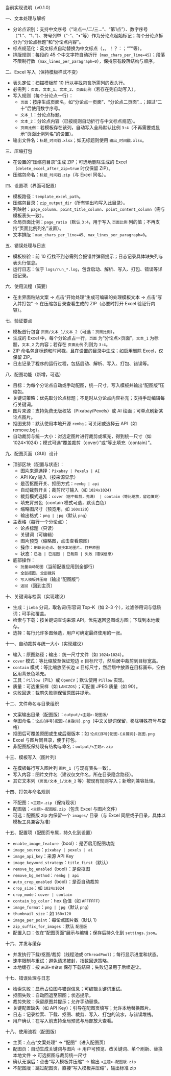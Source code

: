 

当前实现说明（v0.1.0）

一、文本处理与解析
- 分论点识别：支持中文序号（“论点一/二/三…”、“第1点”）、数字序号（“1.”、“1、”）、符号列举（“-”、“•”等）作为分论点起始标记；每个分论点拆分为“分论点标题”和“分论点内容”。
- 标点规范化：英文标点自动替换为中文标点（，。！？：；“”‘’等）。
- 排版规则：每段约 45 个中文字符自动折行（`max_chars_per_line=45`）；段落不限制行数（`max_lines_per_paragraph=0`），保持原有段落结构与顺序。

二、Excel 写入（保持模板样式不变）
- 表头定位：扫描模板前 10 行以寻找包含所需列的表头行。
- 必需列：`页面`、`文本_1`、`文本_2`、`页面比例`（若存在则自动写入）。
- 写入规则（每个分论点一行）：
  - `页面`：按序生成页面名，如“分论点一页面”、“分论点二页面”…；超过“二十”后使用数字序号。
  - `文本_1`：分论点标题。
  - `文本_2`：分论点内容（已按规则自动折行与中文标点规范）。
  - `页面比例`：若模板存在该列，自动写入全局默认比例 `3:4`（不再需要或显示“页面比例列名”的设置）。
- 输出文件名：`标题_时间戳.xlsx`；如无标题则使用 `输出_时间戳.xlsx`。

三、压缩打包
- 在设置的“压缩包目录”生成 ZIP；可选地删除生成的 Excel（`delete_excel_after_zip=true` 时仅保留 ZIP）。
- 压缩包命名：`标题_时间戳.zip`（与 Excel 同名）。

四、设置项（界面可配置）
- 模板路径：`template_excel_path`。
- 压缩包目录：`zip_output_dir`（所有输出均写入此目录）。
- 列映射：`page_column`、`point_title_column`、`point_content_column`（需与模板表头一致）。
- 全局页面比例：`page_ratio`（默认 `3:4`，用于写入 `页面比例` 列的值；不再支持“页面比例列名”设置）。
- 文本排版：`max_chars_per_line=45`、`max_lines_per_paragraph=0`。

五、错误处理与日志
- 模板校验：前 10 行找不到必需列会报错并弹窗提示；日志记录具体缺失列与表头行信息。
- 运行日志：位于 `logs/run_*.log`，包含启动、解析、写入、打包、错误等详细记录。

六、使用流程（简要）
- 在主界面粘贴文案 → 点击“开始处理”生成可编辑的处理模板文本 → 点击“写入并打包” → 在压缩包目录查看生成的 ZIP（必要时打开 Excel 验证行内容）。

七、验证要点
- 模板首行包含 `页面/文本_1/文本_2`（可选：`页面比例`）。
- 生成的 Excel 中，每个分论点占一行，`页面` 为“分论点×页面”，`文本_1` 为标题，`文本_2` 为内容；若存在 `页面比例` 列则为 `3:4`。
- ZIP 命名包含标题和时间戳，且在设置的目录中生成；如启用删除 Excel，仅保留 ZIP。
- 日志记录了程序的运行过程，包括启动、解析、写入、打包、错误等。

八、配图功能（新增，可选）
- 目标：为每个分论点自动或手动配图，统一尺寸，写入模板并输出“配图版”压缩包。
- 关键词策略：优先取分论点标题；不足时从分论点内容补充；支持手动编辑每行关键词。
- 图片来源：支持免费无版权站（Pixabay/Pexels）或 AI 绘画；可单点刷新某论点图片。
- 抠图支持：默认使用本地开源 `rembg`；可关闭或选择云 API（如 remove.bg）。
- 自动裁剪与统一大小：对选定图片进行裁剪或填充，得到统一尺寸（如 1024×1024）；模式可选“覆盖裁剪（cover）”或“等比填充（contain）”。

九、配图页面（GUI）设计
- 顶部区块（配置与状态）：
  - 图片来源选择：`Pixabay | Pexels | AI`
  - API Key 输入（按来源显示）
  - 是否抠图开关、抠图方式：`rembg | api`
  - 自动裁剪开关；裁剪尺寸输入（如 `1024x1024`）
  - 裁剪模式选择：`cover（居中裁剪，充满） | contain（等比缩放，留边填充）`
  - 填充背景色（contain 模式可选，默认白色）
  - 缩略图尺寸（预览用，如 `160x120`）
  - 输出格式：`png | jpg`（默认 `png`）
- 主表格（每行一个分论点）：
  - 论点标题（只读）
  - 关键词（可编辑）
  - 图片预览（缩略图，点击查看原图）
  - 操作：`刷新此论点`、`替换本地图片`、`打开原图`
  - 状态：`已选 | 已抠图 | 已裁剪 | 失败（错误信息）`
- 底部操作：
  - `批量自动配图`（当前配置应用到全部行）
  - `全部抠图`、`全部裁剪`
  - `写入模板并压缩`（输出“配图版”）
  - `返回`（回到主页）

十、关键词与检索（实现建议）
- 生成：`jieba` 分词，取名词/形容词 Top-K（如 2–3 个），过滤停用词与低质词；可手动覆盖。
- 检索与下载：按关键词查询来源 API，优先返回竖图或方图；下载到本地缓存。
- 选择：每行允许多图候选，用户可确定最终使用的一张。

十一、自动裁剪与统一大小（实现建议）
- 输入：原图路径；输出：统一尺寸文件（如 `1024x1024`）。
- `cover` 模式：等比缩放至保证短边 ≥ 目标尺寸，然后居中裁剪到目标宽高。
- `contain` 模式：等比缩放至长边 ≤ 目标尺寸，然后居中放置在目标画布，空白区用背景色填充。
- 工具：`Pillow`（PIL）或 `OpenCV`；默认使用 `Pillow` 实现。
- 质量：可选重采样（如 `LANCZOS`）；可配置 JPEG 质量（如 90）。
- 失败回退：裁剪失败则保留原图并提示。

十二、文件命名与目录组织
- 文案输出目录（配图版）：`output/<主题>-配图版/`
- 单图命名：`论点{序号}配图-{关键词}.png`（中文关键词保留，移除特殊符号与空格）
- 抠图后可覆盖原图或生成后缀版本：如 `论点{序号}配图-{关键词}-抠图.png`
- Excel 与图片同目录，便于打包。
- 非配图版保持现有结构与命名：`output/<主题>.zip`

十三、模板写入（图片列）
- 在模板每行写入图片列 `图片_1`（与现有表头一致）。
- 写入内容：图片文件名（建议仅文件名，所在目录隐含路径）。
- 其它文本列（`页面/文本_1/文本_2` 等）按现有规则写入；新增列兼容处理。

十四、打包与命名规则
- 不配图：`<主题>.zip`（保持现状）
- 配图版：`<主题>-配图版.zip`（包含 Excel 与图片文件）
- 可选：配图版 zip 内保留一个 `images/` 目录（与 Excel 同层或子目录，具体以模板工具兼容为准）

十五、配置项（配图页专属，持久化到设置）
- `enable_image_feature`（bool）：是否启用配图功能
- `image_source`：`pixabay | pexels | ai`
- `image_api_key`：来源 API Key
- `image_keyword_strategy`：`title_first`（默认）
- `remove_bg_enabled`（bool）：是否抠图
- `remove_bg_method`：`rembg | api`
- `auto_crop_enabled`（bool）：是否自动裁剪
- `crop_size`：如 `1024x1024`
- `crop_mode`：`cover | contain`
- `contain_bg_color`：hex 色值（如 `#FFFFFF`）
- `image_format`：`png | jpg`（默认 `png`）
- `thumbnail_size`：如 `160x120`
- `image_per_point`：每论点图片数（默认 1）
- `zip_suffix_for_images`：默认 `配图版`
- 配置入口：仅在“配图页面”展示与编辑；保存后持久化到 `settings.json`。

十六、并发与缓存
- 并发执行下载/抠图/裁剪（线程池或 `QThreadPool`）；每行显示进度和状态。
- 速率限制与重试：避免请求被封，指数回退策略。
- 本地缓存：按 `来源+关键词` 保存下载结果；失败记录用于后续避让。

十七、错误处理与日志
- 检索失败：显示占位图与错误信息；可编辑关键词重试。
- 抠图失败：自动回退至原图；状态提示。
- 裁剪失败：保留原图并提示；允许手动替换。
- 关键配置缺失（如 API Key）：引导在配图页填写；允许本地替换图片。
- 日志：记录检索、下载、抠图、裁剪、写入、打包的流水，与错误堆栈。
- 用户确认：在写入前支持全局预览与局部放大查看。

十八、使用流程（配图版）
- 主页：点击“文案处理” → “配图”（进入配图页）
- 配图页：自动生成关键词与图片 → 用户可预览、改关键词、单个刷新、替换本地文件 → 可选抠图与裁剪统一尺寸
- 确认无误后：点击“写入模板并压缩” → 输出 `<主题>-配图版.zip`
- 不配图版：跳过配图页，直接“写入模板并压缩”，输出标准 zip